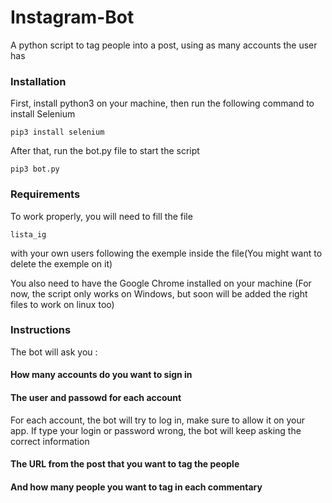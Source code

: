 # Instagram-Bot
A python script to tag people into a post, using as many accounts the user has

### Installation
First, install python3 on your machine, then run the following command to install Selenium
```
pip3 install selenium
```

After that, run the bot.py file to start the script
```
pip3 bot.py
```

### Requirements
To work properly, you will need to fill the file 
```
lista_ig
```
with your own users following the exemple inside the file(You might want to delete the exemple on it)

You also need to have the Google Chrome installed on your machine
(For now, the script only works on Windows, but soon will be added the right files to work on linux too)



### Instructions
The bot will ask you :
#### How many accounts do you want to sign in
#### The user and passowd for each account
For each account, the bot will try to log in, make sure to allow it on your app. If type your login or password wrong, the bot will keep asking the correct information
#### The URL from the post that you want to tag the people
#### And how many people you want to tag in each commentary

